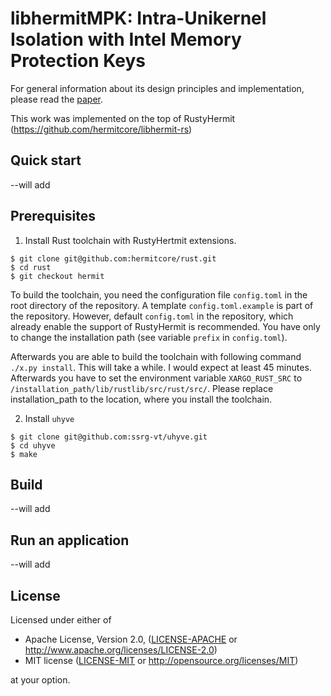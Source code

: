 # libhermitMPK: Intra-Unikernel Isolation with Intel Memory Protection Keys

For general information about its design principles and implementation, please read the [paper](https://www.ssrg.ece.vt.edu/papers).

This work was implemented on the top of RustyHermit (https://github.com/hermitcore/libhermit-rs)

## Quick start
--will add

## Prerequisites
1. Install Rust toolchain with RustyHertmit extensions.
```
$ git clone git@github.com:hermitcore/rust.git
$ cd rust
$ git checkout hermit
```
To build the toolchain, you need the configuration file `config.toml` in the root directory of the repository. 
A template `config.toml.example` is part of the repository. 
However, default `config.toml` in the repository, which already enable the support of RustyHermit is recommended.
You have only to change the installation path (see variable `prefix` in `config.toml`).

Afterwards you are able to build the toolchain with following command `./x.py install`.
This will take a while. I would expect at least 45 minutes.
Afterwards you have to set the environment variable `XARGO_RUST_SRC` to `/installation_path/lib/rustlib/src/rust/src/`.
Please replace installation_path to the location, where you install the toolchain.

2. Install `uhyve`
```
$ git clone git@github.com:ssrg-vt/uhyve.git
$ cd uhyve
$ make
```

## Build
--will add

## Run an application
--will add

## License

Licensed under either of

* Apache License, Version 2.0, ([LICENSE-APACHE](LICENSE-APACHE) or http://www.apache.org/licenses/LICENSE-2.0)
* MIT license ([LICENSE-MIT](LICENSE-MIT) or http://opensource.org/licenses/MIT)

at your option.
